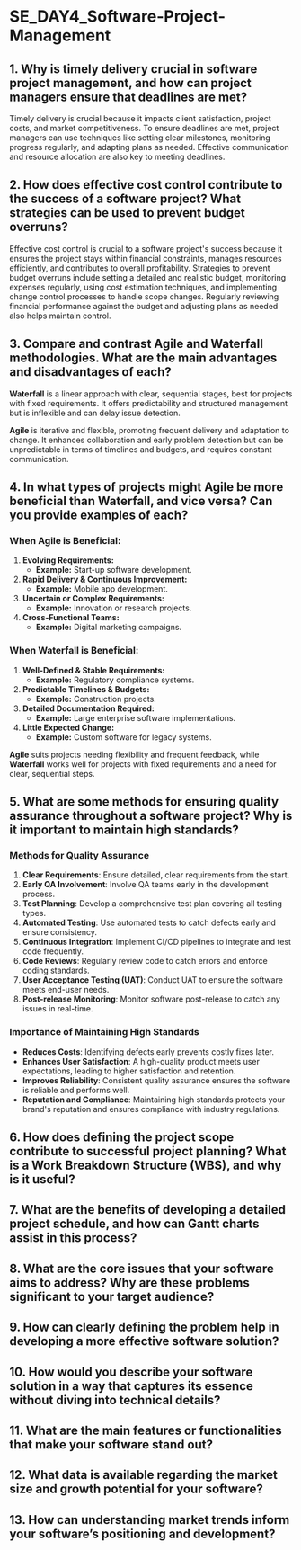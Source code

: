 # SE_DAY4_Software-Project-Management
## 1. Why is timely delivery crucial in software project management, and how can project managers ensure that deadlines are met?
Timely delivery is crucial because it impacts client satisfaction, project costs, and market competitiveness. To ensure deadlines are met, project managers can use techniques like setting clear milestones, monitoring progress regularly, and adapting plans as needed. Effective communication and resource allocation are also key to meeting deadlines.
## 2. How does effective cost control contribute to the success of a software project? What strategies can be used to prevent budget overruns?
Effective cost control is crucial to a software project's success because it ensures the project stays within financial constraints, manages resources efficiently, and contributes to overall profitability. Strategies to prevent budget overruns include setting a detailed and realistic budget, monitoring expenses regularly, using cost estimation techniques, and implementing change control processes to handle scope changes. Regularly reviewing financial performance against the budget and adjusting plans as needed also helps maintain control.
## 3. Compare and contrast Agile and Waterfall methodologies. What are the main advantages and disadvantages of each?
**Waterfall** is a linear approach with clear, sequential stages, best for projects with fixed requirements. It offers predictability and structured management but is inflexible and can delay issue detection.

**Agile** is iterative and flexible, promoting frequent delivery and adaptation to change. It enhances collaboration and early problem detection but can be unpredictable in terms of timelines and budgets, and requires constant communication.
## 4. In what types of projects might Agile be more beneficial than Waterfall, and vice versa? Can you provide examples of each?
### **When Agile is Beneficial:**
1. **Evolving Requirements:** 
   - **Example:** Start-up software development.
2. **Rapid Delivery & Continuous Improvement:** 
   - **Example:** Mobile app development.
3. **Uncertain or Complex Requirements:** 
   - **Example:** Innovation or research projects.
4. **Cross-Functional Teams:** 
   - **Example:** Digital marketing campaigns.

### **When Waterfall is Beneficial:**
1. **Well-Defined & Stable Requirements:** 
   - **Example:** Regulatory compliance systems.
2. **Predictable Timelines & Budgets:** 
   - **Example:** Construction projects.
3. **Detailed Documentation Required:** 
   - **Example:** Large enterprise software implementations.
4. **Little Expected Change:** 
   - **Example:** Custom software for legacy systems.

**Agile** suits projects needing flexibility and frequent feedback, while **Waterfall** works well for projects with fixed requirements and a need for clear, sequential steps.
## 5. What are some methods for ensuring quality assurance throughout a software project? Why is it important to maintain high standards?

### Methods for Quality Assurance
1. **Clear Requirements**: Ensure detailed, clear requirements from the start.
2. **Early QA Involvement**: Involve QA teams early in the development process.
3. **Test Planning**: Develop a comprehensive test plan covering all testing types.
4. **Automated Testing**: Use automated tests to catch defects early and ensure consistency.
5. **Continuous Integration**: Implement CI/CD pipelines to integrate and test code frequently.
6. **Code Reviews**: Regularly review code to catch errors and enforce coding standards.
7. **User Acceptance Testing (UAT)**: Conduct UAT to ensure the software meets end-user needs.
8. **Post-release Monitoring**: Monitor software post-release to catch any issues in real-time.

### Importance of Maintaining High Standards
- **Reduces Costs**: Identifying defects early prevents costly fixes later.
- **Enhances User Satisfaction**: A high-quality product meets user expectations, leading to higher satisfaction and retention.
- **Improves Reliability**: Consistent quality assurance ensures the software is reliable and performs well.
- **Reputation and Compliance**: Maintaining high standards protects your brand's reputation and ensures compliance with industry regulations.
## 6. How does defining the project scope contribute to successful project planning? What is a Work Breakdown Structure (WBS), and why is it useful?
## 7. What are the benefits of developing a detailed project schedule, and how can Gantt charts assist in this process?
## 8. What are the core issues that your software aims to address? Why are these problems significant to your target audience?
## 9. How can clearly defining the problem help in developing a more effective software solution?
## 10. How would you describe your software solution in a way that captures its essence without diving into technical details?
## 11. What are the main features or functionalities that make your software stand out?
## 12. What data is available regarding the market size and growth potential for your software?
## 13. How can understanding market trends inform your software’s positioning and development?
